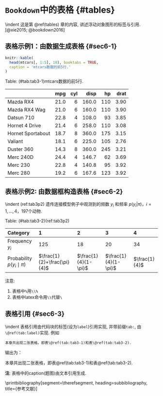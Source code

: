 # `Bookdown`中的表格 {#tables}

\indent
这是第 \@ref(tables) 章的内容, 讲述浮动对象图形的标签与引用. [@xie2015; @bookdown2016]

## 表格示例1：由数据生成表格 {#sec6-1}


```r
knitr::kable(
  head(mtcars[, 1:5], 10), booktabs = TRUE,
  caption = 'mtcars数据的前5行.'
)
```



Table: (\#tab:tab3-1)mtcars数据的前5行.

|                  |  mpg| cyl|  disp|  hp| drat|
|:-----------------|----:|---:|-----:|---:|----:|
|Mazda RX4         | 21.0|   6| 160.0| 110| 3.90|
|Mazda RX4 Wag     | 21.0|   6| 160.0| 110| 3.90|
|Datsun 710        | 22.8|   4| 108.0|  93| 3.85|
|Hornet 4 Drive    | 21.4|   6| 258.0| 110| 3.08|
|Hornet Sportabout | 18.7|   8| 360.0| 175| 3.15|
|Valiant           | 18.1|   6| 225.0| 105| 2.76|
|Duster 360        | 14.3|   8| 360.0| 245| 3.21|
|Merc 240D         | 24.4|   4| 146.7|  62| 3.69|
|Merc 230          | 22.8|   4| 140.8|  95| 3.92|
|Merc 280          | 19.2|   6| 167.6| 123| 3.92|

## 表格示例2: 由数据框构造表格 {#sec6-2}

\indent
(ref:tab3p2) 遗传连接模型例子中观测到的频数 $y_i$ 和频率 $p(y_i|\pi)$，$i=1, \dots ,4$，197个动物.


Table: (\#tab:tab3-2)(ref:tab3p2)

|Category                    |1                           |2                    |3                    |4             |
|:---------------------------|:---------------------------|:--------------------|:--------------------|:-------------|
|Frequency $y_i$             |125                         |18                   |20                   |34            |
|Probability $p(y_i\mid\pi)$ |$\frac{1}{2}+\frac{\pi}{4}$ |$\frac{1}{4}(1-\pi)$ |$\frac{1}{4}(1-\pi)$ |$\frac{1}{4}$ |

注意:

1. 表格中`%`用`\\%`
2. 表格中latex命令用`\\`代替`\`

## 表格引用 {#sec6-3}

\indent
表格引用由代码块的标签(设为`label`)引用实现, 并带前缀`tab:`, 由`\@ref(tab:label)`实现. 例如

```
本章共出现二张表格，即表\@ref(tab:tab3-1)和表\@ref(tab:tab3-2).
```

输出为：

本章共出现二张表格，即表\@ref(tab:tab3-1)和表\@ref(tab:tab3-2).

**注**: 表格中的caption(题图)由文本引用生成.


\printbibliography[segment=\therefsegment, heading=subbibliography, title={参考文献}]

